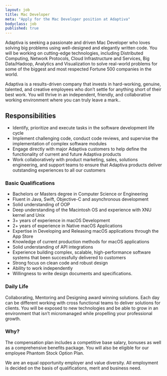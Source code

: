 ```yaml
---
layout: job
title: Mac Developer
meta: "Apply for the Mac Developer position at Adaptiva"
bodyclass: job
published: true
---
```


Adaptiva is seeking a passionate and driven Mac Developer who loves solving big problems using well-designed and elegantly written code. You will be working on cutting-edge technologies, including Distributed Computing, Network Protocols, Cloud Infrastructure and Services, Big Data/Hadoop, Analytics and Visualization to solve real-world problems for some of the biggest and most respected Fortune 500 companies in the world.

Adaptiva is a results-driven company that invests in hard-working, genuine, talented, and creative employees who don’t settle for anything short of their best work. You will thrive in an independent, friendly, and collaborative working environment where you can truly leave a mark..

## Responsibilities
* Identify, prioritize and execute tasks in the software development life cycle
* Implement challenging code, conduct code reviews, and supervise the implementation of complex software modules
* Engage directly with major Adaptiva customers to help define the functionality of current and future Adaptiva products
* Work collaboratively with product marketing, sales, solutions engineering, and support teams to ensure that Adaptiva products deliver outstanding experiences to all our customers



### Basic Qualifications
* Bachelors or Masters degree in Computer Science or Engineering
* Fluent in Java, Swift, Objective-C and asynchronous development 
* Solid understanding of OOP
* Deep understanding of the Macintosh OS and experience with XNU kernel and Unix 
* 3+ years of experience in macOS Development
* 2+ years of experience in Native macOS Applications
* Expertise in Developing and Releasing macOS applications through the App Store
* Knowledge of current production methods for macOS applications
* Solid understanding of API integrations 
* Experience building complex, scalable, high-performance software systems that been successfully delivered to customers
* Strong focus on clean code and robust design
* Ability to work independently 
* Willingness to write design documents and specifications.

### Daily Life 
Collaborating, Mentoring and Designing award winning solutions. Each day can be different working with cross functional teams to deliver solutions for clients. You will be exposed to new technologies and be able to grow in an environment that isn’t micromanaged while propelling your professional growth.

### Why?
The compensation plan includes a competitive base salary, bonuses as well as a comprehensive benefits package. You will also be eligible for our employee Phantom Stock Option Plan.

We are an equal opportunity employer and value diversity. All employment is decided on the basis of qualifications, merit and business need.
 
